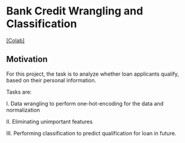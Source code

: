 # Bank Credit Wrangling and Classification

[[Colab]](https://colab.research.google.com/drive/1fsW6k7aQOFIAWZ6IXbJ1iMEuGD6xO0nC?usp=sharing)

## Motivation
For this project, the task is to analyze whether loan applicants qualify, based on their personal information. 

Tasks are: 

I. Data wrangling to perform one-hot-encoding for the data and normalization 

II. Eliminating unimportant features 

III. Performing classification to predict qualification for loan in future.
